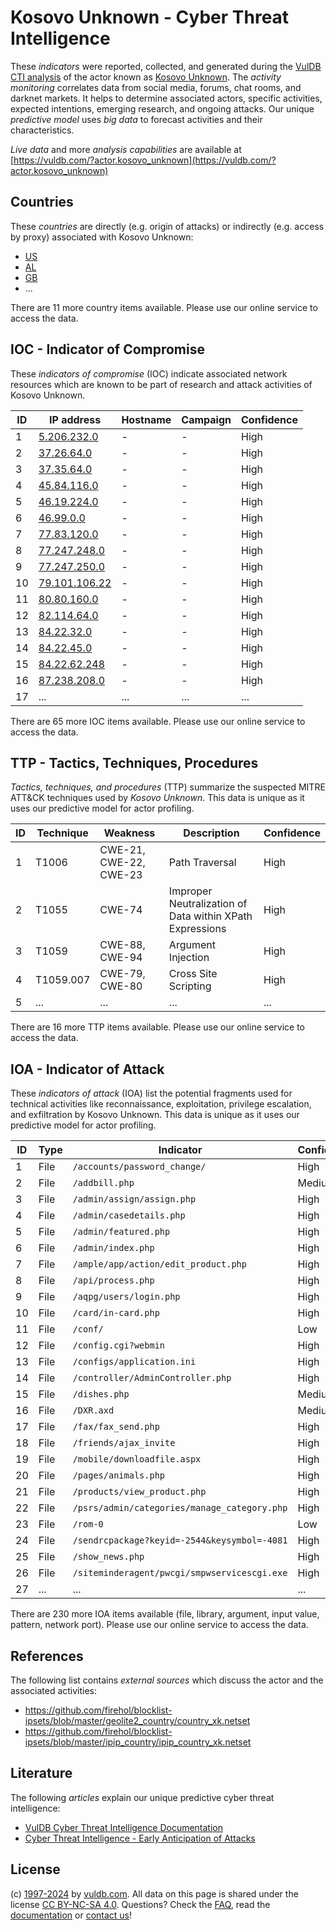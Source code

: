 # Kosovo Unknown - Cyber Threat Intelligence

These _indicators_ were reported, collected, and generated during the [VulDB CTI analysis](https://vuldb.com/?kb.cti) of the actor known as [Kosovo Unknown](https://vuldb.com/?actor.kosovo_unknown). The _activity monitoring_ correlates data from social media, forums, chat rooms, and darknet markets. It helps to determine associated actors, specific activities, expected intentions, emerging research, and ongoing attacks. Our unique _predictive model_ uses _big data_ to forecast activities and their characteristics.

_Live data_ and more _analysis capabilities_ are available at [https://vuldb.com/?actor.kosovo_unknown](https://vuldb.com/?actor.kosovo_unknown)

## Countries

These _countries_ are directly (e.g. origin of attacks) or indirectly (e.g. access by proxy) associated with Kosovo Unknown:

* [US](https://vuldb.com/?country.us)
* [AL](https://vuldb.com/?country.al)
* [GB](https://vuldb.com/?country.gb)
* ...

There are 11 more country items available. Please use our online service to access the data.

## IOC - Indicator of Compromise

These _indicators of compromise_ (IOC) indicate associated network resources which are known to be part of research and attack activities of Kosovo Unknown.

ID | IP address | Hostname | Campaign | Confidence
-- | ---------- | -------- | -------- | ----------
1 | [5.206.232.0](https://vuldb.com/?ip.5.206.232.0) | - | - | High
2 | [37.26.64.0](https://vuldb.com/?ip.37.26.64.0) | - | - | High
3 | [37.35.64.0](https://vuldb.com/?ip.37.35.64.0) | - | - | High
4 | [45.84.116.0](https://vuldb.com/?ip.45.84.116.0) | - | - | High
5 | [46.19.224.0](https://vuldb.com/?ip.46.19.224.0) | - | - | High
6 | [46.99.0.0](https://vuldb.com/?ip.46.99.0.0) | - | - | High
7 | [77.83.120.0](https://vuldb.com/?ip.77.83.120.0) | - | - | High
8 | [77.247.248.0](https://vuldb.com/?ip.77.247.248.0) | - | - | High
9 | [77.247.250.0](https://vuldb.com/?ip.77.247.250.0) | - | - | High
10 | [79.101.106.22](https://vuldb.com/?ip.79.101.106.22) | - | - | High
11 | [80.80.160.0](https://vuldb.com/?ip.80.80.160.0) | - | - | High
12 | [82.114.64.0](https://vuldb.com/?ip.82.114.64.0) | - | - | High
13 | [84.22.32.0](https://vuldb.com/?ip.84.22.32.0) | - | - | High
14 | [84.22.45.0](https://vuldb.com/?ip.84.22.45.0) | - | - | High
15 | [84.22.62.248](https://vuldb.com/?ip.84.22.62.248) | - | - | High
16 | [87.238.208.0](https://vuldb.com/?ip.87.238.208.0) | - | - | High
17 | ... | ... | ... | ...

There are 65 more IOC items available. Please use our online service to access the data.

## TTP - Tactics, Techniques, Procedures

_Tactics, techniques, and procedures_ (TTP) summarize the suspected MITRE ATT&CK techniques used by _Kosovo Unknown_. This data is unique as it uses our predictive model for actor profiling.

ID | Technique | Weakness | Description | Confidence
-- | --------- | -------- | ----------- | ----------
1 | T1006 | CWE-21, CWE-22, CWE-23 | Path Traversal | High
2 | T1055 | CWE-74 | Improper Neutralization of Data within XPath Expressions | High
3 | T1059 | CWE-88, CWE-94 | Argument Injection | High
4 | T1059.007 | CWE-79, CWE-80 | Cross Site Scripting | High
5 | ... | ... | ... | ...

There are 16 more TTP items available. Please use our online service to access the data.

## IOA - Indicator of Attack

These _indicators of attack_ (IOA) list the potential fragments used for technical activities like reconnaissance, exploitation, privilege escalation, and exfiltration by Kosovo Unknown. This data is unique as it uses our predictive model for actor profiling.

ID | Type | Indicator | Confidence
-- | ---- | --------- | ----------
1 | File | `/accounts/password_change/` | High
2 | File | `/addbill.php` | Medium
3 | File | `/admin/assign/assign.php` | High
4 | File | `/admin/casedetails.php` | High
5 | File | `/admin/featured.php` | High
6 | File | `/admin/index.php` | High
7 | File | `/ample/app/action/edit_product.php` | High
8 | File | `/api/process.php` | High
9 | File | `/aqpg/users/login.php` | High
10 | File | `/card/in-card.php` | High
11 | File | `/conf/` | Low
12 | File | `/config.cgi?webmin` | High
13 | File | `/configs/application.ini` | High
14 | File | `/controller/AdminController.php` | High
15 | File | `/dishes.php` | Medium
16 | File | `/DXR.axd` | Medium
17 | File | `/fax/fax_send.php` | High
18 | File | `/friends/ajax_invite` | High
19 | File | `/mobile/downloadfile.aspx` | High
20 | File | `/pages/animals.php` | High
21 | File | `/products/view_product.php` | High
22 | File | `/psrs/admin/categories/manage_category.php` | High
23 | File | `/rom-0` | Low
24 | File | `/sendrcpackage?keyid=-2544&keysymbol=-4081` | High
25 | File | `/show_news.php` | High
26 | File | `/siteminderagent/pwcgi/smpwservicescgi.exe` | High
27 | ... | ... | ...

There are 230 more IOA items available (file, library, argument, input value, pattern, network port). Please use our online service to access the data.

## References

The following list contains _external sources_ which discuss the actor and the associated activities:

* https://github.com/firehol/blocklist-ipsets/blob/master/geolite2_country/country_xk.netset
* https://github.com/firehol/blocklist-ipsets/blob/master/ipip_country/ipip_country_xk.netset

## Literature

The following _articles_ explain our unique predictive cyber threat intelligence:

* [VulDB Cyber Threat Intelligence Documentation](https://vuldb.com/?kb.cti)
* [Cyber Threat Intelligence - Early Anticipation of Attacks](https://www.scip.ch/en/?labs.20201022)

## License

(c) [1997-2024](https://vuldb.com/?kb.changelog) by [vuldb.com](https://vuldb.com/?kb.about). All data on this page is shared under the license [CC BY-NC-SA 4.0](https://creativecommons.org/licenses/by-nc-sa/4.0/). Questions? Check the [FAQ](https://vuldb.com/?kb.faq), read the [documentation](https://vuldb.com/?kb) or [contact us](https://vuldb.com/?contact)!
